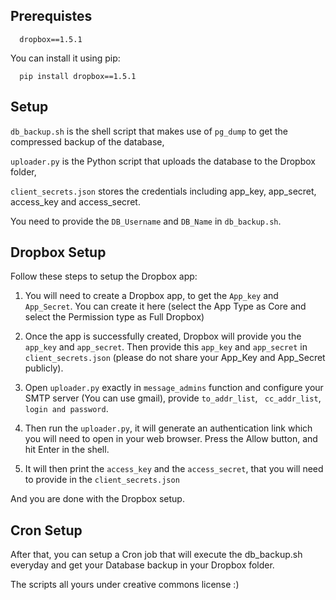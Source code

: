 Prerequistes
------------

      dropbox==1.5.1
    
You can install it using pip:

      pip install dropbox==1.5.1


Setup
-----

```db_backup.sh``` is the shell script that makes use of ```pg_dump``` to get the compressed backup of the database,

```uploader.py``` is the Python script that uploads the database to the Dropbox folder, 

```client_secrets.json``` stores the credentials including app_key, app_secret, access_key and access_secret.


You need to provide the ```DB_Username``` and ```DB_Name``` in ```db_backup.sh```.


Dropbox Setup
-------------

Follow these steps to setup the Dropbox app:

1. You will need to create a Dropbox app, to get the ```App_key``` and ```App_Secret```. You can create it here (select the App Type as Core and select the Permission type as Full Dropbox)

2. Once the app is successfully created, Dropbox will provide you the ```app_key``` and ```app_secret```. Then provide this ```app_key``` and ```app_secret``` in ```client_secrets.json``` (please do not share your App_Key and App_Secret publicly).

3. Open ```uploader.py``` exactly in ```message_admins``` function and configure your SMTP server (You can use gmail), provide ```to_addr_list```, ``` cc_addr_list```, ``` login and password```.

4. Then run the ```uploader.py```, it will generate an authentication link which you will need to open in your web browser. Press the Allow button, and hit Enter in the shell.

5. It will then print the ```access_key``` and the ```access_secret```, that you will need to provide in the ```client_secrets.json```

And you are done with the Dropbox setup. 


Cron Setup
----------

After that, you can setup a Cron job that will execute the db_backup.sh everyday and get your Database backup in your Dropbox folder.




The scripts all yours under creative commons license :)

